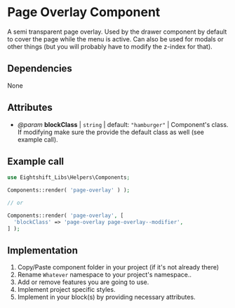 # Page Overlay Component

A semi transparent page overlay. Used by the drawer component by default to cover the page while the menu is active. Can also be used for modals or other things (but you will probably have to modify the z-index for that).

## Dependencies

None

## Attributes

* _@param_ **blockClass** | `string` | default: `"hamburger"` | Component's class. If modifying make sure the provide the default class as well (see example call).

## Example call

```php
use Eightshift_Libs\Helpers\Components;

Components::render( 'page-overlay' ) );

// or

Components::render( 'page-overlay', [
  'blockClass' => 'page-overlay page-overlay--modifier',
] );
```

## Implementation

1. Copy/Paste component folder in your project (if it's not already there)
2. Rename `Whatever` namespace to your project's namespace..
3. Add or remove features you are going to use.
4. Implement project specific styles.
5. Implement in your block(s) by providing necessary attributes.

